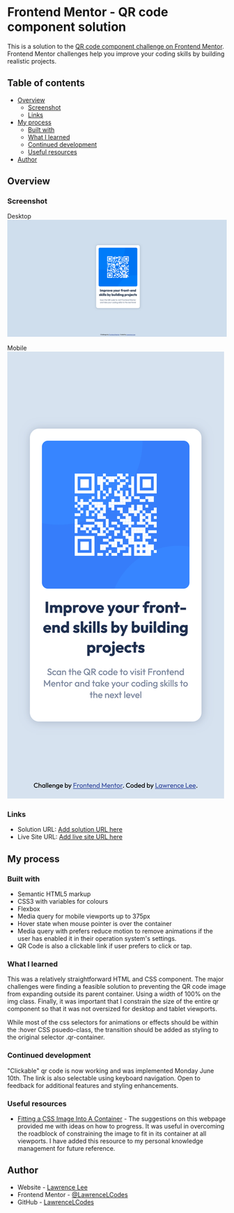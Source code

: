 # Frontend Mentor - QR code component solution

This is a solution to the [QR code component challenge on Frontend Mentor](https://www.frontendmentor.io/challenges/qr-code-component-iux_sIO_H). Frontend Mentor challenges help you improve your coding skills by building realistic projects.

## Table of contents

- [Overview](#overview)
  - [Screenshot](#screenshot)
  - [Links](#links)
- [My process](#my-process)
  - [Built with](#built-with)
  - [What I learned](#what-i-learned)
  - [Continued development](#continued-development)
  - [Useful resources](#useful-resources)
- [Author](#author)

## Overview

### Screenshot

Desktop
![Desktop](./images/desktop-screenshot2.png)

Mobile
![Mobile](./images/samsung-mobile-screenshot.png)

### Links

- Solution URL: [Add solution URL here](https://your-solution-url.com)
- Live Site URL: [Add live site URL here](https://your-live-site-url.com)

## My process

### Built with

- Semantic HTML5 markup
- CSS3 with variables for colours
- Flexbox
- Media query for mobile viewports up to 375px
- Hover state when mouse pointer is over the container
- Media query with prefers reduce motion to remove animations if the user has enabled it in their operation system's settings.
- QR Code is also a clickable link if user prefers to click or tap.

### What I learned

This was a relatively straightforward HTML and CSS component. The major challenges were finding a feasible solution to preventing the QR code image from expanding outside its parent container. Using a width of 100% on the img class. Finally, it was important that I constrain the size of the entire qr component so that it was not oversized for desktop and tablet viewports.

While most of the css selectors for animations or effects should be within the :hover CSS psuedo-class, the transition should be added as styling to the original selector .qr-container.

### Continued development

"Clickable" qr code is now working and was implemented Monday June 10th. The link is also selectable using keyboard navigation. Open to feedback for additional features and styling enhancements.

### Useful resources

- [Fitting a CSS Image Into A Container](https://www.shecodes.io/athena/72487-how-to-get-a-css-image-to-fit-in-a-container-like-fit-to-size#:~:text=To%20get%20a%20CSS%20image%20to%20fit%20into%20a%20container,if%20the%20container%20size%20changes.) - The suggestions on this webpage provided me with ideas on how to progress. It was useful in overcoming the roadblock of constraining the image to fit in its container at all viewports. I have added this resource to my personal knowledge management for future reference.

## Author

- Website - [Lawrence Lee](https://www.lawrencelcodes.dev/)
- Frontend Mentor - [@LawrenceLCodes](https://www.frontendmentor.io/profile/LawrenceLCodes)
- GitHub - [LawrenceLCodes](https://github.com/LawrenceLCodes)
